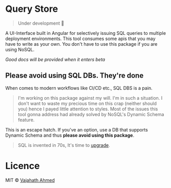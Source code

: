# Query Store

> Under development :syringe:

A UI-Interface built in Angular for selectively issuing SQL queries to multiple deployment environments. This tool consumes some apis that you may have to write as your own. You don't have to use this package if you are using NoSQL.

_Good docs will be provided when it enters beta_

## Please avoid using SQL DBs. They're done

When comes to modern workflows like CI/CD etc., SQL DBS is a pain.

> I'm working on this package against my will. I'm in such a situation. I don't want to waste my precious time on this crap (neither should you) hence I payed little attention to styles. Most of the issues this tool gonna address had already solved by NoSQL's Dynamic Schema feature.

This is an escape hatch. If you've an option, use a DB that supports Dynamic Schema and thus **please avoid using this package**.

> SQL is invented in 70s, It's time to [upgrade](https://www.mongodb.com/).

# Licence

MIT &copy; [Vajahath Ahmed](https://twitter.com/vahatth7)
